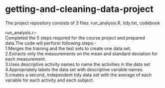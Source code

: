 # getting-and-cleaning-data-project

The project repository consists of 3 files: run_analysis.R, tidy.txt, codebook<br>

run_analysis.r:-<br>
Completed the 5 steps required for the course project and prepared data.The code will perform following steps:-<br>
    1.Merges the training and the test sets to create one data set.<br>
    2.Extracts only the measurements on the mean and standard deviation for each measurement. <br>
    3.Uses descriptive activity names to name the activities in the data set<br>
    4.Appropriately labels the data set with descriptive variable names. <br>
    5.creates a second, independent tidy data set with the average of each variable for each activity and each subject.<br>
